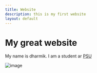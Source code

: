 ```yaml
---
title: Website
description: this is my first website
layout: default
---
```




# My great website
My name is dharmik.
I am a student ar [PSU](https://www.psu.edu)

![image](https://github.com/user-attachments/assets/f0fd8d8c-625b-4f9a-88c1-2d187ca55e09)



